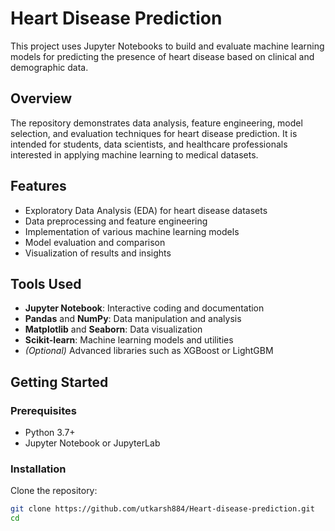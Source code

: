 # Heart Disease Prediction

This project uses Jupyter Notebooks to build and evaluate machine learning models for predicting the presence of heart disease based on clinical and demographic data.

## Overview

The repository demonstrates data analysis, feature engineering, model selection, and evaluation techniques for heart disease prediction. It is intended for students, data scientists, and healthcare professionals interested in applying machine learning to medical datasets.

## Features

- Exploratory Data Analysis (EDA) for heart disease datasets
- Data preprocessing and feature engineering
- Implementation of various machine learning models
- Model evaluation and comparison
- Visualization of results and insights

## Tools Used

- **Jupyter Notebook**: Interactive coding and documentation
- **Pandas** and **NumPy**: Data manipulation and analysis
- **Matplotlib** and **Seaborn**: Data visualization
- **Scikit-learn**: Machine learning models and utilities
- *(Optional)* Advanced libraries such as XGBoost or LightGBM

## Getting Started

### Prerequisites

- Python 3.7+
- Jupyter Notebook or JupyterLab

### Installation

Clone the repository:
```bash
git clone https://github.com/utkarsh884/Heart-disease-prediction.git
cd
